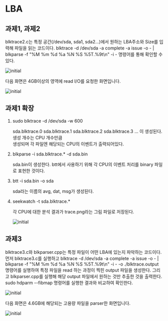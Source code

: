 # LBA

## 과제1, 과제2   
blktrace2.c는 특정 공간(/dev/sda, sda1, sda2...)에서 원하는 LBA주소와 Size를 입력해 파일을 읽는 코드이다. blktrace -d /dev/sda -a complete
   -a issue -o - | blkparse -f "%M %m %d %a %N %S %5T.%9t\n" -i - 명령어를 통해 확인할 수 있다. 
   
![initial](https://user-images.githubusercontent.com/43363576/75087592-9eb69a80-5585-11ea-882c-b537d9539c08.png)

   다음 화면은 4GB이상의 영역에 read I/O를 요청한 화면입니다.

![initial](https://user-images.githubusercontent.com/43363576/75654787-d3240800-5ca3-11ea-9b82-c12ab9267210.png)

## 과제1 확장
1. sudo blktrace -d /dev/sda -w 600

   sda.blktrace.0 sda.blktrace.1 sda.blktrace.2 sda.blktrace.3 ... 이 생성된다. 생성 개수는 CPU 개수만큼  
   생성되며 각 파일엔 해당되는 CPU의 이벤트가 출력되어있다.

2. blkparse -i sda.blktrace.* -d sda.bin

   sda.bin이 생성한다. btt에서 사용하기 위해 각 CPU의 이벤트 처리를 binary 파일로 표현한 것이다.

3. btt -i sda.bin -o sda

   sda라는 이름의 avg, dat, msg가 생성된다.

4. seekwatch -t sda.blktrace.*
  
   각 CPU에 대한 분석 결과가 trace.png라는 그림 파일로 저장된다.
   
   ![initial](https://user-images.githubusercontent.com/43363576/75887698-8724bf00-5e6d-11ea-9a0f-34d6e9a4ebc3.png)


## 과제3   
blktrace3.c와 blkparser.cpp는 특정 파일이 어떤 LBA에 있는지 파악하는 코드이다. 먼저 blktrace3.c를 실행하고 blktrace -d /dev/sda -a complete
-a issue -o - | blkparse -f "%M %m %d %a %N %S %5T.%9t\n" -i - -o ./blktrace.output 명령어를 실행하여 특정 파일을 read 하는 과정이 찍힌
output 파일을 생성한다. 그리고 blkparser.cpp를 실행해 해당 output 파일에서 원하는 것만 추출한 것을 출력한다.
sudo hdparm --fibmap 명령어를 실행한 결과와 비교하여 확인한다.
 
![initial](https://user-images.githubusercontent.com/43363576/75087525-ceb16e00-5584-11ea-8e4f-97022db7dea9.png)

다음 화면은 4.6GB에 해당되는 고용량 파일을 parser한 화면입니다.
   
![initial](https://user-images.githubusercontent.com/43363576/75652168-bab0ef00-5c9d-11ea-92fb-6328ef08f159.png)
